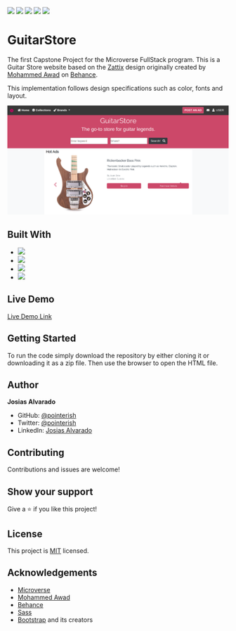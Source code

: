 ![](https://img.shields.io/badge/Microverse-blueviolet)
![](https://img.shields.io/badge/Responsive-Design-orange)
![](https://img.shields.io/badge/HTML-CSS-blue)
![](https://img.shields.io/badge/Bootstrap-purple)
![](https://img.shields.io/badge/SASS-purple)

# GuitarStore

The first Capstone Project for the Microverse FullStack program.
This is a Guitar Store website based on the [Zattix](https://www.behance.net/gallery/24796463/ZATTIX) design 
originally created by [Mohammed Awad](https://www.behance.net/M_Awad) on [Behance](https://www.behance.net/).

This implementation follows design specifications such as color, fonts and layout.


![desktop](assets/screenshot.png)

## Built With

- ![](https://img.shields.io/badge/CSS-blue)
- ![](https://img.shields.io/badge/HTML-red)
- ![](https://img.shields.io/badge/Bootstrap-purple)
- ![](https://img.shields.io/badge/SASS-purple)

## Live Demo

[Live Demo Link](https://pointerish.github.io/GuitarStore)

##  Getting Started

To run the code simply download the repository by either cloning it or 
downloading it as a zip file. Then use the browser to open the HTML file.

## Author

**Josias Alvarado**

- GitHub: [@pointerish](https://github.com/pointerish)
- Twitter: [@pointerish](https://twitter.com/pointerish)
- LinkedIn: [Josias Alvarado](https://www.linkedin.com/in/josias-alvarado-80901878/)

##  Contributing

Contributions and issues are welcome!

## Show your support

Give a ⭐️ if you like this project!

## License

This project is [MIT](./LICENSE) licensed.

## Acknowledgements

- [Microverse](https://microverse.org)
- [Mohammed Awad](https://www.behance.net/M_Awad)
- [Behance](https://www.behance.net/)
- [Sass](https://sass-lang.com/)
- [Bootstrap](https://getbootstrap.com/) and its creators